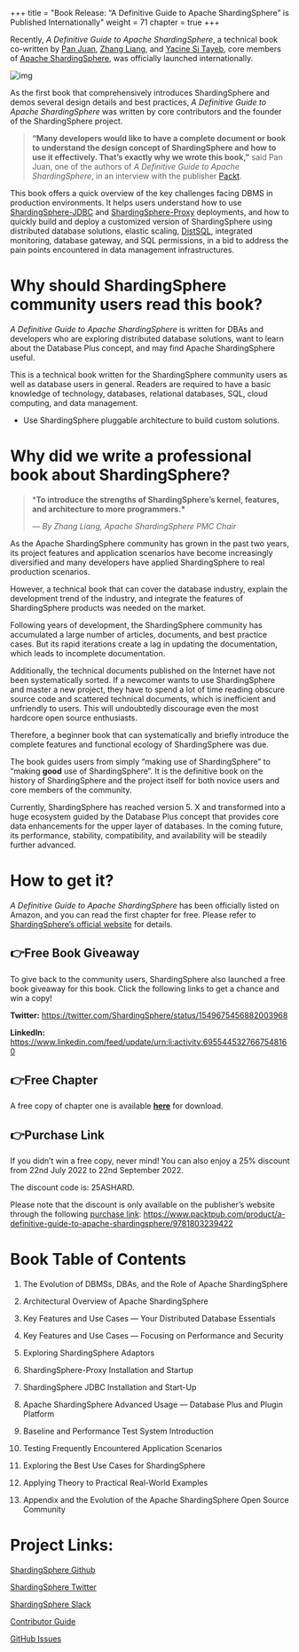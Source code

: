 +++
title = "Book Release: “A Definitive Guide to Apache ShardingSphere” is Published Internationally"
weight = 71
chapter = true 
+++

Recently, *A Definitive Guide to Apache ShardingSphere*, a technical book co-written by [Pan Juan](https://authors.packtpub.com/interview-with-trista-pan/), [Zhang Liang](https://authors.packtpub.com/interview-with-liang-jhang/), and [Yacine Si Tayeb](https://authors.packtpub.com/interview-with-yacine-si-tayeb/), core members of [Apache ShardingSphere](https://shardingsphere.apache.org/), was officially launched internationally.

![img](https://shardingsphere.apache.org/blog/img/2022_08_02_Book_Release_“A_Definitive_Guide_to_Apache_ShardingSphere”_is_Published_Internationally1.png)

As the first book that comprehensively introduces ShardingSphere and demos several design details and best practices, *A Definitive Guide to Apache ShardingSphere* was written by core contributors and the founder of the ShardingSphere project.

> **“Many developers would like to have a complete document or book to understand the design concept of ShardingSphere and how to use it effectively. That’s exactly why we wrote this book,”** said Pan Juan, one of the authors of *A Definitive Guide to Apache ShardingSphere*, in an interview with the publisher [Packt](https://www.packtpub.com/product/a-definitive-guide-to-apache-shardingsphere/9781803239422?_ga=2.37937258.852749829.1658727294-774469931.1657074273).

This book offers a quick overview of the key challenges facing DBMS in production environments. It helps users understand how to use [ShardingSphere-JDBC](https://shardingsphere.apache.org/document/current/en/overview/#shardingsphere-jdbc) and [ShardingSphere-Proxy](https://shardingsphere.apache.org/document/current/en/quick-start/shardingsphere-proxy-quick-start/) deployments, and how to quickly build and deploy a customized version of ShardingSphere using distributed database solutions, elastic scaling, [DistSQL](https://shardingsphere.apache.org/document/5.1.0/en/concepts/distsql/), integrated monitoring, database gateway, and SQL permissions, in a bid to address the pain points encountered in data management infrastructures.

# Why should ShardingSphere community users read this book?

*A Definitive Guide to Apache ShardingSphere* is written for DBAs and developers who are exploring distributed database solutions, want to learn about the Database Plus concept, and may find Apache ShardingSphere useful.

This is a technical book written for the ShardingSphere community users as well as database users in general. Readers are required to have a basic knowledge of technology, databases, relational databases, SQL, cloud computing, and data management.

- Use ShardingSphere pluggable architecture to build custom solutions.

# Why did we write a professional book about ShardingSphere?
> ***To introduce the strengths of ShardingSphere’s kernel, features, and architecture to more programmers.\***
>
> *— By Zhang Liang, Apache ShardingSphere PMC Chair*

As the Apache ShardingSphere community has grown in the past two years, its project features and application scenarios have become increasingly diversified and many developers have applied ShardingSphere to real production scenarios.

However, a technical book that can cover the database industry, explain the development trend of the industry, and integrate the features of ShardingSphere products was needed on the market.

Following years of development, the ShardingSphere community has accumulated a large number of articles, documents, and best practice cases. But its rapid iterations create a lag in updating the documentation, which leads to incomplete documentation.

Additionally, the technical documents published on the Internet have not been systematically sorted. If a newcomer wants to use ShardingSphere and master a new project, they have to spend a lot of time reading obscure source code and scattered technical documents, which is inefficient and unfriendly to users. This will undoubtedly discourage even the most hardcore open source enthusiasts.

Therefore, a beginner book that can systematically and briefly introduce the complete features and functional ecology of ShardingSphere was due.

The book guides users from simply “making use of ShardingSphere” to “making **good** use of ShardingSphere”. It is the definitive book on the history of ShardingSphere and the project itself for both novice users and core members of the community.

Currently, ShardingSphere has reached version 5. X and transformed into a huge ecosystem guided by the Database Plus concept that provides core data enhancements for the upper layer of databases. In the coming future, its performance, stability, compatibility, and availability will be steadily further advanced.

# How to get it?

*A Definitive Guide to Apache ShardingSphere* has been officially listed on Amazon, and you can read the first chapter for free. Please refer to [ShardingSphere’s official website](https://shardingsphere.apache.org/learning.html) for details.

## 👉Free Book Giveaway

To give back to the community users, ShardingSphere also launched a free book giveaway for this book. Click the following links to get a chance and win a copy!

**Twitter:** https://twitter.com/ShardingSphere/status/1549675456882003968

**LinkedIn:** https://www.linkedin.com/feed/update/urn:li:activity:6955445327667548160

## 👉Free Chapter

A free copy of chapter one is available [**here**](https://www.amazon.com/Definitive-Guide-Apache-ShardingSphere-multi-model-dp-1803239425/dp/1803239425/ref=mt_other?_encoding=UTF8&me=&qid=1655188637&asin=1803239425&revisionId=&format=4&depth=1) for download.

## 👉Purchase Link

If you didn’t win a free copy, never mind! You can also enjoy a 25% discount from 22nd July 2022 to 22nd September 2022.

The discount code is: 25ASHARD.

Please note that the discount is only available on the publisher’s website through the following [purchase link](https://www.packtpub.com/product/a-definitive-guide-to-apache-shardingsphere/9781803239422): https://www.packtpub.com/product/a-definitive-guide-to-apache-shardingsphere/9781803239422

# Book Table of Contents

1. The Evolution of DBMSs, DBAs, and the Role of Apache ShardingSphere

2. Architectural Overview of Apache ShardingSphere

3. Key Features and Use Cases — Your Distributed Database Essentials

4. Key Features and Use Cases — Focusing on Performance and Security

5. Exploring ShardingSphere Adaptors

6. ShardingSphere-Proxy Installation and Startup

7. ShardingSphere JDBC Installation and Start-Up

8. Apache ShardingSphere Advanced Usage — Database Plus and Plugin Platform

9. Baseline and Performance Test System Introduction

10. Testing Frequently Encountered Application Scenarios

11. Exploring the Best Use Cases for ShardingSphere

12. Applying Theory to Practical Real-World Examples

13. Appendix and the Evolution of the Apache ShardingSphere Open Source Community

# Project Links:

[ShardingSphere Github](https://github.com/apache/shardingsphere/issues?page=1&q=is%3Aopen+is%3Aissue+label%3A"project%3A+OpenForce+2022")

[ShardingSphere Twitter](https://twitter.com/ShardingSphere)

[ShardingSphere Slack](https://join.slack.com/t/apacheshardingsphere/shared_invite/zt-sbdde7ie-SjDqo9~I4rYcR18bq0SYTg)

[Contributor Guide](https://shardingsphere.apache.org/community/en/involved/contribute/contributor/)

[GitHub Issues](https://github.com/apache/shardingsphere/issues)
